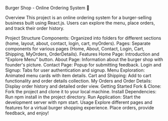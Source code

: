 
Burger Shop - Online Ordering System 🍔

Overview
This project is an online ordering system for a burger-selling business built using React.js. Users can explore the menu, place orders, and track their order history.

Project Structure
Components: Organized into folders for different sections (home, layout, about, contact, login, cart, myOrders).
Pages: Separate components for various pages (Home, About, Contact, Login, Cart, Shipping, MyOrders, OrderDetails).
Features
Home Page: Introduction and "Explore Menu" button.
About Page: Information about the burger shop with founder's picture.
Contact Page: Popup for submitting feedback.
Login and Signup: Tabs for user authentication and signup.
Menu Exploration: Animated menu cards with item details.
Cart and Shipping: Add to cart functionality and order details collection.
My Orders and Order Details: Display order history and detailed order view.
Getting Started
Fork & Clone: Fork the project and clone it to your local machine.
Install Dependencies: Run npm install in the project directory.
Run Application: Start the development server with npm start.
Usage
Explore different pages and features for a virtual burger shopping experience. Place orders, provide feedback, and enjoy!

